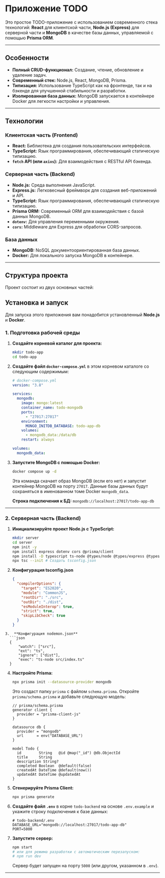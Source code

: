 # Приложение TODO

Это простое TODO-приложение с использованием современного стека технологий: **React** для клиентской части, **Node.js (Express)** для серверной части и **MongoDB** в качестве базы данных, управляемой с помощью **Prisma ORM**.

---

## Особенности

- **Полный CRUD-функционал:** Создание, чтение, обновление и удаление задач.
- **Современный стек:** Node.js, React, MongoDB, Prisma.
- **Типизация:** Использование TypeScript как на фронтенде, так и на бэкенде для улучшенной стабильности и разработки.
- **Изолированная база данных:** MongoDB запускается в контейнере Docker для легкости настройки и управления.

---

## Технологии

### Клиентская часть (Frontend)

- **React:** Библиотека для создания пользовательских интерфейсов.
- **TypeScript:** Язык программирования, обеспечивающий статическую типизацию.
- **`fetch` API (или `axios`):** Для взаимодействия с RESTful API бэкенда.

### Серверная часть (Backend)

- **Node.js:** Среда выполнения JavaScript.
- **Express.js:** Легковесный фреймворк для создания веб-приложений и API.
- **TypeScript:** Язык программирования, обеспечивающий статическую типизацию.
- **Prisma ORM:** Современный ORM для взаимодействия с базой данных MongoDB.
- **`dotenv`:** Для управления переменными окружения.
- **`cors`:** Middleware для Express для обработки CORS-запросов.

### База данных

- **MongoDB:** NoSQL документоориентированная база данных.
- **Docker:** Для локального запуска MongoDB в контейнере.

---

## Структура проекта

Проект состоит из двух основных частей:

## Установка и запуск

Для запуска этого приложения вам понадобится установленный **Node.js** и **Docker**.

### 1. Подготовка рабочей среды

1.  **Создайте корневой каталог для проекта:**
    ```bash
    mkdir todo-app
    cd todo-app
    ```
2.  **Создайте файл `docker-compose.yml`** в этом корневом каталоге со следующим содержимым:

    ```yaml
    # docker-compose.yml
    version: "3.8"

    services:
      mongodb:
        image: mongo:latest
        container_name: todo-mongodb
        ports:
          - "27017:27017"
        environment:
          MONGO_INITDB_DATABASE: todo-app-db
        volumes:
          - mongodb_data:/data/db
        restart: always

    volumes:
      mongodb_data:
    ```

3.  **Запустите MongoDB с помощью Docker:**

    ```bash
    docker compose up -d
    ```

    Эта команда скачает образ MongoDB (если его нет) и запустит контейнер MongoDB на порту `27017`.
    Данные базы данных будут сохраняться в именованном томе Docker `mongodb_data`.

    **Строка подключения к БД:** `mongodb://localhost:27017/todo-app-db`

---

### 2. Серверная часть (Backend)

1.  **Инициализируйте проект Node.js с TypeScript:**
    ```bash
    mkdir server
    cd server
    npm init -y
    npm install express dotenv cors @prisma/client
    npm install -D typescript ts-node @types/node @types/express @types/cors prisma ts-node-dev
    npx tsc --init # Создать tsconfig.json
    ```
2.  **Конфигурация tsconfig.json**
    ```json
    {
      "compilerOptions": {
        "target": "ES2020",
        "module": "CommonJS",
        "rootDir": "./src",
        "outDir": "./dist",
        "esModuleInterop": true,
        "strict": true,
        "skipLibCheck": true
      }
    }
    ```

````
3.  **Конфигурация nodemon.json**
  ```json
  {
      "watch": ["src"],
      "ext": "ts",
      "ignore": ["dist"],
      "exec": "ts-node src/index.ts"
  }
````

4.  **Настройте Prisma:**

    ```bash
    npx prisma init --datasource-provider mongodb
    ```

    Это создаст папку `prisma` с файлом `schema.prisma`. Откройте `prisma/schema.prisma` и добавьте следующую модель:

    ```prisma
    // prisma/schema.prisma
    generator client {
      provider = "prisma-client-js"
    }

    datasource db {
      provider = "mongodb"
      url      = env("DATABASE_URL")
    }

    model Todo {
      id        String   @id @map("_id") @db.ObjectId
      title     String
      description String?
      completed Boolean  @default(false)
      createdAt DateTime @default(now())
      updatedAt DateTime @updatedAt
    }
    ```

5.  **Сгенерируйте Prisma Client:**

    ```bash
    npx prisma generate
    ```

6.  **Создайте файл `.env`** в корне `todo-backend` на основе `.env.example` и укажите строку подключения к базе данных:

    ```dotenv
    # todo-backend/.env
    DATABASE_URL="mongodb://localhost:27017/todo-app-db"
    PORT=5000
    ```

7.  **Запустите сервер:**
    ```bash
    npm start
    # или для режима разработки с автоматическим перезапуском:
    # npm run dev
    ```
    Сервер будет запущен на порту `5000` (или другом, указанном в `.env`).

---
